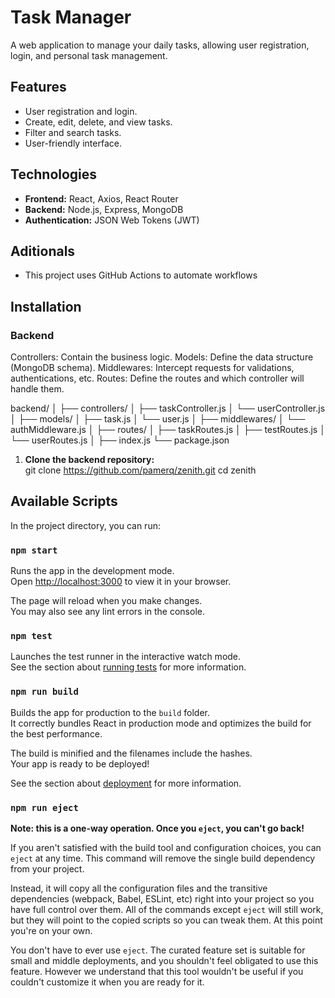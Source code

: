 # Task Manager

A web application to manage your daily tasks, allowing user registration, login, and personal task management.

## Features

- User registration and login.
- Create, edit, delete, and view tasks.
- Filter and search tasks.
- User-friendly interface.

## Technologies

- **Frontend:** React, Axios, React Router
- **Backend:** Node.js, Express, MongoDB
- **Authentication:** JSON Web Tokens (JWT)

## Aditionals

- This project uses GitHub Actions to automate workflows

## Installation

### Backend

Controllers: Contain the business logic.
Models: Define the data structure (MongoDB schema).
Middlewares: Intercept requests for validations, authentications, etc.
Routes: Define the routes and which controller will handle them.

backend/
│
├── controllers/
│   ├── taskController.js
│   └── userController.js
│
├── models/
│   ├── task.js
│   └── user.js
│
├── middlewares/
│   └── authMiddleware.js
│
├── routes/
│   ├── taskRoutes.js
│   ├── testRoutes.js
│   └── userRoutes.js
│
├── index.js 
└── package.json


1. **Clone the backend repository:**  
   git clone https://github.com/pamerq/zenith.git
   cd zenith

## Available Scripts

In the project directory, you can run:

### `npm start`

Runs the app in the development mode.\
Open [http://localhost:3000](http://localhost:3000) to view it in your browser.

The page will reload when you make changes.\
You may also see any lint errors in the console.

### `npm test`

Launches the test runner in the interactive watch mode.\
See the section about [running tests](https://facebook.github.io/create-react-app/docs/running-tests) for more information.

### `npm run build`

Builds the app for production to the `build` folder.\
It correctly bundles React in production mode and optimizes the build for the best performance.

The build is minified and the filenames include the hashes.\
Your app is ready to be deployed!

See the section about [deployment](https://facebook.github.io/create-react-app/docs/deployment) for more information.

### `npm run eject`

**Note: this is a one-way operation. Once you `eject`, you can't go back!**

If you aren't satisfied with the build tool and configuration choices, you can `eject` at any time. This command will remove the single build dependency from your project.

Instead, it will copy all the configuration files and the transitive dependencies (webpack, Babel, ESLint, etc) right into your project so you have full control over them. All of the commands except `eject` will still work, but they will point to the copied scripts so you can tweak them. At this point you're on your own.

You don't have to ever use `eject`. The curated feature set is suitable for small and middle deployments, and you shouldn't feel obligated to use this feature. However we understand that this tool wouldn't be useful if you couldn't customize it when you are ready for it.

